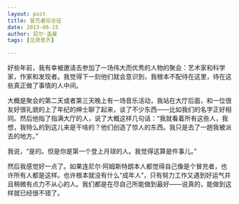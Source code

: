 ```yaml
---
layout: post
title: 冒充者综合征
date: 2013-06-15
author: 尼尔·盖曼
tags: [见贤思齐]

---
```


好些年前，我有幸被邀请去参加了一场伟大而优秀的人物的聚会：艺术家和科学家，作家和发现者。我觉得下一刻他们就会意识到，我根本不配待在这里，待在这些真正做了事情的人中间。

大概是聚会的第二天或者第三天晚上有一场音乐活动，我站在大厅后面，和一位很友好很礼貌的上了年纪的绅士聊了起来，谈了不少东西——比如我们的名字正好相同。然后他指了指满大厅的人，说了大概这样几句话：“我就看着所有这些人，我想，我特么的到这儿来是干啥的？他们创造了惊人的东西。我只是去了一趟我被派去的地方。”

 我说，“是的。但是你是第一个登上月球的人。我觉得这算是件事儿。”

 然后我感觉好一点了。如果连尼尔·阿姆斯特朗本人都觉得自己像是个冒充者，也许所有人都是这样。也许根本就没有什么“成年人”，只有努力工作又遇到好运气并且稍微有点力不从心的人。我们都是在尽自己所能做到最好——说真的，能做到这样就已经很不错了。